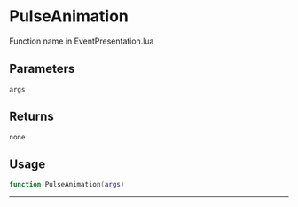 # PulseAnimation
Function name in EventPresentation.lua
## Parameters
`args`
## Returns
`none`
## Usage
```lua
function PulseAnimation(args)
```
---
